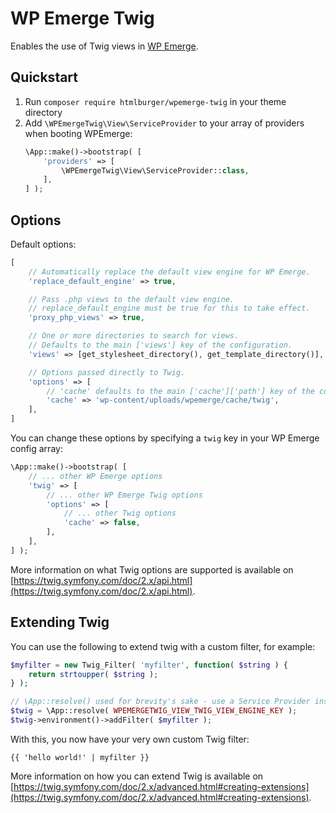 # WP Emerge Twig

Enables the use of Twig views in [WP Emerge](https://github.com/htmlburger/wpemerge).

## Quickstart

1. Run `composer require htmlburger/wpemerge-twig` in your theme directory
2. Add `\WPEmergeTwig\View\ServiceProvider` to your array of providers when booting WPEmerge:
    ```php
    \App::make()->bootstrap( [
        'providers' => [
            \WPEmergeTwig\View\ServiceProvider::class,
        ],
    ] );
    ```

## Options

Default options:
```php
[
    // Automatically replace the default view engine for WP Emerge.
    'replace_default_engine' => true,

    // Pass .php views to the default view engine.
    // replace_default_engine must be true for this to take effect.
    'proxy_php_views' => true,

    // One or more directories to search for views.
    // Defaults to the main ['views'] key of the configuration.
    'views' => [get_stylesheet_directory(), get_template_directory()],

    // Options passed directly to Twig.
    'options' => [
        // 'cache' defaults to the main ['cache']['path'] key of the configuration.
        'cache' => 'wp-content/uploads/wpemerge/cache/twig',
    ],
]
```

You can change these options by specifying a `twig` key in your WP Emerge config array:
```php
\App::make()->bootstrap( [
    // ... other WP Emerge options
    'twig' => [
        // ... other WP Emerge Twig options
        'options' => [
            // ... other Twig options
            'cache' => false,
        ],
    ],
] );
```

More information on what Twig options are supported is available on [https://twig.symfony.com/doc/2.x/api.html](https://twig.symfony.com/doc/2.x/api.html).

## Extending Twig

You can use the following to extend twig with a custom filter, for example:
```php
$myfilter = new Twig_Filter( 'myfilter', function( $string ) {
    return strtoupper( $string );
} );

// \App::resolve() used for brevity's sake - use a Service Provider instead.
$twig = \App::resolve( WPEMERGETWIG_VIEW_TWIG_VIEW_ENGINE_KEY );
$twig->environment()->addFilter( $myfilter );
```
With this, you now have your very own custom Twig filter:
```twig
{{ 'hello world!' | myfilter }}
```

More information on how you can extend Twig is available on [https://twig.symfony.com/doc/2.x/advanced.html#creating-extensions](https://twig.symfony.com/doc/2.x/advanced.html#creating-extensions).
